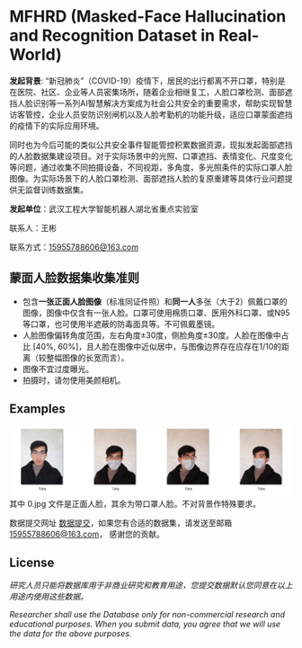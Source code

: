 # MFHRD (Masked-Face Hallucination and Recognition Dataset in Real-World)

**发起背景**: “新冠肺炎”（COVID-19）疫情下，居民的出行都离不开口罩，特别是在医院、社区、企业等人员密集场所，随着企业相继复工，人脸口罩检测、面部遮挡人脸识别等一系列AI智慧解决方案成为社会公共安全的重要需求，帮助实现智慧访客管控，企业人员安防识别闸机以及人脸考勤机的功能升级，适应口罩蒙面遮挡的疫情下的实际应用环境。

同时也为今后可能的类似公共安全事件智能管控积累数据资源，现拟发起面部遮挡的人脸数据集建设项目。对于实际场景中的光照、口罩遮挡、表情变化、尺度变化等问题，通过收集不同拍摄设备，不同视距，多角度，多光照条件的实际口罩人脸图像。为实际场景下的人脸口罩检测、面部遮挡人脸的复原重建等具体行业问题提供无监督训练数据集。

**发起单位**：武汉工程大学智能机器人湖北省重点实验室

联系人：王彬

联系方式：15955788606@163.com

## 蒙面人脸数据集收集准则

- 包含**一张正面人脸图像**（标准同证件照）和**同一人**多张（大于2）佩戴口罩的图像，图像中仅含有一张人脸。口罩可使用棉质口罩、医用外科口罩、或N95等口罩，也可使用半遮蔽的防毒面具等。不可佩戴墨镜。
- 人脸图像偏转角度范围，左右角度±30度，侧脸角度±30度。人脸在图像中占比 [40%, 60%]，且人脸在图像中近似居中，与图像边界存在应存在1/10的距离（较整幅图像的长宽而言）。
- 图像不宜过度曝光。
- 拍摄时，请勿使用美颜相机。

## Examples

![example](examples.png)  
其中 0.jpg 文件是正面人脸，其余为带口罩人脸。不对背景作特殊要求。


数据提交网址 [数据提交](http://47.111.93.62:8080/worksystem/html/page/masked-face/Add.html)，如果您有合适的数据集，请发送至邮箱 15955788606@163.com， 感谢您的贡献。


## License

*研究人员只能将数据库用于非商业研究和教育用途，您提交数据默认您同意在以上用途内使用这些数据。*

*Researcher shall use the Database only for non-commercial research and educational purposes. When you submit data, you agree that we will use the data for the above purposes.*
